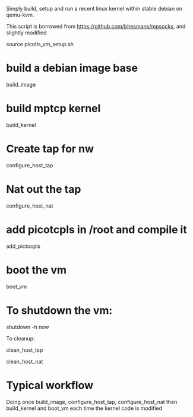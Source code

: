 
Simply build, setup and run a recent linux kernel within stable debian
on qemu-kvm.

This script is borrowed from https://github.com/bhesmans/mpsocks, and
slightly modified

source picotls_vm_setup.sh

# build a debian image base
build_image

# build mptcp kernel
build_kernel

# Create tap for nw
configure_host_tap

# Nat out the tap
configure_host_nat

# add picotcpls in /root and compile it
add_pictocpls

# boot the vm
boot_vm

# To shutdown the vm:

shutdown -h now

To cleanup:

clean_host_tap

clean_host_nat

# Typical workflow

Doing once build_image, configure_host_tap, configure_host_nat then
build_kernel and boot_vm each time the kernel code is modified
